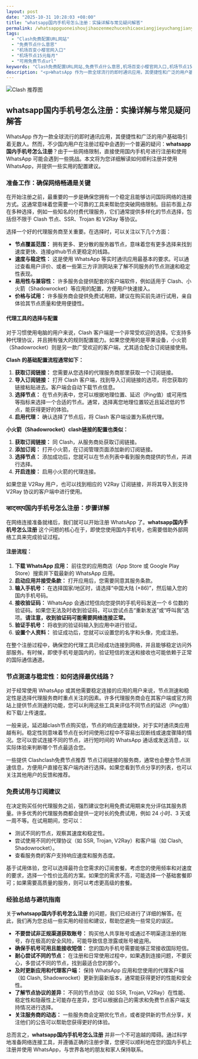 ```yaml
---
layout: post
date: "2025-10-31 10:28:03 +08:00"
title: "whatsapp国内手机号怎么注册：实操详解与常见疑问解答"
permalink: /whatsappguoneishoujihaozenmezhuceshicaoxiangjieyuchangjianyiwenjieda/
tags:
  - "Clash免费配置URL网站"
  - "免费节点什么意思"
  - "机场百变小樱官网入口"
  - "机场节点15元每月"
  - "可用免费节点url"
keywords: "Clash免费配置URL网站,免费节点什么意思,机场百变小樱官网入口,机场节点15元每月,可用免费节点url"
description: "<p>WhatsApp 作为一款全球流行的即时通讯应用，其便捷性和广泛的用户基础吸引着无数人。然而，不少国内用户在注册过程中会遇到一个普遍的疑问：<strong>whatsapp国内手机号怎么注册</strong>？由于一些网络限制，直接使用国内手机号进行注册和使用 WhatsApp 可能会遇到一些挑战。本文将为您详细解读如何顺利注册并使用 WhatsApp，并提供一些实用的配置建议。</p>"
---
```


![Clash 推荐图](https://clashjd.github.io/assets/img/最新机场推荐.png)

## whatsapp国内手机号怎么注册：实操详解与常见疑问解答

<p>WhatsApp 作为一款全球流行的即时通讯应用，其便捷性和广泛的用户基础吸引着无数人。然而，不少国内用户在注册过程中会遇到一个普遍的疑问：<strong>whatsapp国内手机号怎么注册</strong>？由于一些网络限制，直接使用国内手机号进行注册和使用 WhatsApp 可能会遇到一些挑战。本文将为您详细解读如何顺利注册并使用 WhatsApp，并提供一些实用的配置建议。</p>
<h3>准备工作：确保网络畅通是关键</h3>
<p>在开始注册之前，最重要的一步是确保您拥有一个稳定且能够访问国际网络的连接方式。这通常意味着您需要一个可靠的工具来帮助您突破网络限制。目前市面上存在多种选择，例如一些知名的付费代理服务，它们通常提供多样化的节点选择，包括但不限于 Clash 节点、SSR、Trojan 和 V2Ray 等协议。</p>
<p>选择一个好的代理服务商至关重要。在选择时，可以关注以下几个方面：</p>
<ul>
<li><strong>节点覆盖范围：</strong> 拥有更多、更分散的服务器节点，意味着您有更多选择来找到速度更快、连接github节点更稳定的线路。</li>
<li><strong>速度与稳定性：</strong> 这是使用 WhatsApp 等实时通讯应用最基本的要求。可以通过查看用户评价、或者一些第三方评测网站来了解不同服务的节点测速和稳定性表现。</li>
<li><strong>易用性与兼容性：</strong> 许多服务会提供配套的客户端软件，例如适用于 Clash、小火箭（Shadowrocket）等应用的配置，方便用户快速接入。</li>
<li><strong>价格与试用：</strong> 许多服务商会提供免费试用期，建议在购买前先进行试用，亲自体验其节点质量和使用便捷性。</li>
</ul>
<h4>代理工具的选择与配置</h4>
<p>对于习惯使用电脑的用户来说，Clash 客户端是一个非常受欢迎的选择。它支持多种代理协议，并且拥有强大的规则配置能力。如果您使用的是苹果设备，小火箭（Shadowrocket）则是另一款广受欢迎的客户端，尤其适合配合订阅链接使用。</p>
<p><strong>Clash 的基础配置流程通常如下：</strong></p>
<ol>
<li><strong>获取订阅链接：</strong> 您需要从您选择的代理服务商那里获取一个订阅链接。</li>
<li><strong>导入订阅链接：</strong> 打开 Clash 客户端，找到导入订阅链接的选项，将您获取的链接粘贴进去。客户端会自动下载节点信息。</li>
<li><strong>选择节点：</strong> 在节点列表中，您可以根据地理位置、延迟（Ping值）或可用性等指标来选择一个合适的节点。通常，选择离您地理位置较近且延迟低的节点，能获得更好的体验。</li>
<li><strong>启用代理：</strong> 确认选择了节点后，将 Clash 客户端设置为系统代理。</li>
</ol>
<p><strong>小火箭（Shadowrocket）clash链接的配置也类似：</strong></p>
<ol>
<li><strong>获取订阅链接：</strong> 同 Clash，从服务商处获取订阅链接。</li>
<li><strong>添加订阅：</strong> 打开小火箭，在订阅管理页面添加新的订阅链接。</li>
<li><strong>选择节点：</strong> 添加成功后，您就可以在节点列表中看到服务商提供的节点，并进行选择。</li>
<li><strong>开启连接：</strong> 启用小火箭的代理连接。</li>
</ol>
<p>如果您是 V2Ray 用户，也可以找到相应的 V2Ray 订阅链接，并将其导入到支持 V2Ray 协议的客户端中进行使用。</p>
<h3> व्हाट्सएप国内手机号怎么注册：步骤详解</h3>
<p>在网络连接准备就绪后，我们就可以开始注册 WhatsApp 了。<strong>whatsapp国内手机号怎么注册</strong> 这个问题的核心在于，即使您使用国内手机号，也需要借助外部网络工具来完成验证过程。</p>
<h4>注册流程：</h4>
<ol>
<li><strong>下载 WhatsApp 应用：</strong> 前往您的应用商店（App Store 或 Google Play Store）搜索并下载最新的 WhatsApp 应用。</li>
<li><strong>启动应用并接受条款：</strong> 打开应用后，您需要同意其服务条款。</li>
<li><strong>输入手机号：</strong> 在选择国家/地区时，请选择“中国大陆 (+86)”，然后输入您的国内手机号码。</li>
<li><strong>接收验证码：</strong> WhatsApp 会通过短信向您提供的手机号码发送一个 6 位数的验证码。如果您无法及时收到验证码，可以尝试点击“重新发送”或“呼叫我”选项。<strong>请注意，收到验证码可能需要网络连接正常。</strong></li>
<li><strong>验证手机号：</strong> 将收到的验证码输入到应用中进行验证。</li>
<li><strong>设置个人资料：</strong> 验证成功后，您就可以设置您的名字和头像，完成注册。</li>
</ol>
<p>在整个注册过程中，确保您的代理工具已经成功连接到网络，并且能够稳定访问外部服务。有时候，即使手机号是国内的，验证短信的发送和接收也可能依赖于正常的国际通信通道。</p>
<h3>节点测速与稳定性：如何选择最优线路？</h3>
<p>对于经常使用 WhatsApp 或其他需要稳定连接的应用的用户来说，节点测速和稳定性是选择代理服务商时重点关注的因素。许多代理服务商会在其客户端或官方网站上提供节点测速的功能，您可以利用这些工具来评估不同节点的延迟（Ping值）和下载/上传速度。</p>
<p>一般来说，延迟越clash节点购买低，节点的响应速度越快，对于实时通讯类应用越有利。稳定性则意味着节点在长时间使用过程中不容易出现断线或速度骤降的情况。您可以尝试连接不同的节点，进行短时间的 WhatsApp 通话或发送消息，以实际体验来判断哪个节点最适合您。</p>
<p>一些提供 Clashclash免费节点推荐 节点订阅链接的服务商，通常也会整合节点测速信息，方便用户直接在客户端内进行选择。如果您看到节点分享的列表，也可以关注其他用户的反馈和推荐。</p>
<h3>免费试用与订阅建议</h3>
<p>在决定购买任何代理服务之前，强烈建议您利用免费试用期来充分评估其服务质量。许多优秀的代理服务商都会提供一定时长的免费试用，例如 24 小时、3 天或一周不等。在试用期间，您可以：</p>
<ul>
<li>测试不同的节点，观察其速度和稳定性。</li>
<li>尝试使用不同的代理协议（如 SSR, Trojan, V2Ray）和客户端（如 Clash, Shadowrocket）。</li>
<li>查看服务商的客户支持响应速度和服务态度。</li>
</ul>
<p>基于试用体验，您可以选择最符合您需求的订阅套餐。考虑您的使用频率和对速度的要求，选择一个性价比高的方案。如果您的需求不高，可能选择一个基础套餐即可；如果需要高质量的服务，则可以考虑更高级的套餐。</p>
<h3>经验总结与避坑指南</h3>
<p>关于<strong>whatsapp国内手机号怎么注册</strong> 的问题，我们已经进行了详细的解答。在此，我们再为您总结一些实用的经验和建议，帮助您避免一些常见的误区。</p>
<ul>
<li><strong>不要尝试非正规渠道获取账号：</strong> 购买他人共享账号或通过不明渠道注册的账号，存在极高的安全风险，可能导致信息泄露或账号被盗用。</li>
<li><strong>确保手机号可用且能接收短信：</strong> 您的国内手机号需要能够正常接收国际短信。</li>
<li><strong>耐心尝试不同的节点：</strong> 在注册和日常使用过程中，如果遇到连接问题，不要灰心，多尝试不同的节点，找到最适合您的那个。</li>
<li><strong>及时更新应用和代理客户端：</strong> 保持 WhatsApp 应用和您使用的代理客户端（如 Clash, Shadowrocket）更新到最新版本，通常能获得更好的性能和安全性。</li>
<li><strong>了解节点协议的差异：</strong> 不同的节点协议（如 SSR, Trojan, V2Ray）在性能、稳定性和隐蔽性上可能存在差异，您可以根据自己的需求和免费节点客户端支持情况进行选择。</li>
<li><strong>关注服务商的动态：</strong> 一些服务商会定期优化节点，或者提供新的节点分享，关注他们的公告可以帮助您获得更好的体验。</li>
</ul>
<p>总而言之，<strong>whatsapp国内手机号怎么注册</strong> 并非一个不可逾越的障碍。通过科学地准备网络连接工具，并遵循正确的注册步骤，您便可以顺利地在您的国内手机上注册并使用 WhatsApp，与世界各地的朋友和家人保持联系。</p>